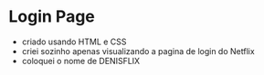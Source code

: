 # Login Page

- criado usando HTML e CSS
- criei sozinho apenas visualizando a pagina de login do Netflix
- coloquei o nome de DENISFLIX
